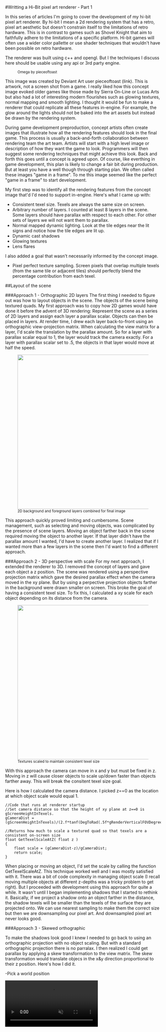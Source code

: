 #Writting a Hi-Bit pixel art renderer - Part 1

In this series of articles I'm going to cover the development of my hi-bit pixel art renderer. By hi-bit I mean a 2d rendering system that has a retro, pixel art aesthetic but doesn't constrain itself to the limitations of retro hardware. This is in contrast to games such as Shovel Knight that aim to faithfully adhere to the limitations of a specific platform. Hi-bit games will often use a wider color pallette or use shader techniques that wouldn't have been possible on retro hardware.

The renderer was built using c++ and opengl. But I the techniques I discuss here should be usable using any api or 3rd party engine.

<figure>
    <img title="" src="file:///D:/Dev/Website/omega.png" alt="" data-align="center">
  	<figcaption><small>Omega by pieceoftoast</small></figcaption>
</figure>

This image was created by Deviant Art user pieceoftoast (link). This is artwork, not a screen shot from a game. I really liked how this concept image evoked older games like those made by Sierra On-Line or Lucas Arts but also had a lot of interesting modern flourishes such as glowing textures, normal mapping and smooth lighting. I thought it would be fun to make a renderer that could replicate all these features in-engine. For example, the glow around the lights should not be baked into the art assets but instead be drawn by the rendering system.

During game development preproduction, concept artists often create images that illustrate how all the rendering features should look in the final game. This process is usually a back-and-forth collaboration between rendering team the art team. Artists will start with a high level image or description of how they want the game to look. Programmers will then suggest some rendering techniques that might achieve this look. Back and forth this goes until a concept is agreed upon. Of course, like everthing in game development, this plan is likely to change a fair bit during production. But at least you have a well though through starting plan. We often called these images "game in a frame". To me this image seemed like the perfect "game in a frame" to start development. 

My first step was to identify all the rendering features from the concept image that'd I'd need to support in-engine. Here's what I came up with:

- Consistent texel size. Texels are always the same size on screen. 
- Arbitrary number of layers. I counted at least 8 layers in the scene. Some layers should have parallax with respect to each other. For other sets of layers we will not want them to parallax.
- Normal mapped dynamic lighting. Look at the tile edges near the lit signs and notice how the tile edges are lit up.
- Dynamic cast shadows
- Glowing textures
- Lens flares

I also added a goal that wasn't necessarily informed by the concept image.

- Pixel perfect texture sampling. Screen pixels that overlap multiple texels (from the same tile or adjacent tiles) should perfectly blend the percentage contribution from each texel.

##Layout of the scene

###Approach 1 - Orthographic 2D layers
The first thing I needed to figure out was how to layout objects in the scene. The objects of the scene being textured quads. My first approach was to copy how 2D games would have done it before the advent of 3D rendering: Represent the scene as a series of 2D layers and assign each layer a parallax scalar. Objects can then be placed in layers. At render time, I drew each layer back-to-front using an orthographic view-projection matrix. When calculating the view matrix for a layer, I'd scale the translation by the parallax amount. So for a layer with parallax scalar equal to 1, the layer would track the camera exactly. For a layer with parallax scalar set to .5, the objects in that layer would move at half the speed. 

<figure>
    <img title="" src="file:///D:/Dev/Website/LayerDiagram.jpg" alt="" data-align="center" width="500">
  	<figcaption><small>2D background and foreground layers combined for final image</small></figcaption>
</figure>

This approach quickly proved limiting and cumbersome. Scene management, such as selecting and moving objects, was complicated by the presence of scene layers. Moving an object farther back in the scene required moving the object to another layer. If that layer didn't have the parallax amount I wanted, I'd have to create another layer. I realized that if I wanted more than a few layers in the scene then I'd want to find a different approach.

###Approach 2 - 3D perspective with scale
For my next approach, I extended the renderer to 3D. I removed the concept of layers and gave each object a z position. The scene was rendered using a perspective projection matrix which gave the desired parallax effect when the camera moved in the xy plane. But by using a perpective projection objects farther in the background were drawn smaller on screen. This broke the goal of having a consistent texel size. To fix this, I calculated a xy scale for each object depending on its distance from the camera. 

<figure>
    <img title="" src="file:///D:/Dev/Website/ScaledPerspectiveDiagram.jpg" alt="" data-align="center" width="500">
  	<figcaption><small>Textures scaled to maintain consistent texel size</small></figcaption>
</figure>

With this approach the camera can move in x and y but must be fixed in z. Moving in z will cause closer objects to scale up/down faster than objects farther away. This will break the consitent texel size goal.

Here is how I calculated the camera distance. I picked z==0 as the location at which object scale would equal 1.

```
//Code that runs at renderer startup
//Set camera distance so that the height of xy plane at z==0 is gScreenHeightInTexels.
gCameraDist = (gScreenHeightInTexels)/(2.f*tanf(DegToRad(.5f*gRenderVerticalFOVDegrees)));

//Returns how much to scale a textured quad so that texels are a consistent on-screen size
float GetTexelScaleAtZ( float z )
{
	float scale = (gCameraDist-z)/gCameraDist;
	return scale;
}
```

When placing or moving an object, I'd set the scale by calling the function GetTexelScaleAtZ. This technique worked well and I was mostly satisfied with it. There was a bit of code complexity in managing object scale (I recall moving multiple objects at different z-depths was a tricky problem to get right). But I proceeded with development using this approach for quite a while. It wasn't until I began implementing shadows that I started to rethink it. Basically, if we project a shadow onto an object farther in the distance, the shadow texels will be smaller than the texels of the surface they are projected onto. We can use nearest sampling to make them the correct size but then we are downsampling our pixel art. And downsampled pixel art never looks good.

###Approach 3 - Skewed orthographic

To make the shadows look good I knew I needed to go back to using an orthographic projection with no object scaling. But with a standard orthographic projection there is no parralax. I then realized I could get parallax by applying a skew transformation to the view matrix. The skew transformation would translate objecs in the x&y direction proportional to their z position. Here's how I did it.

-Pick a world position 

<video autoplay loop muted playsinline>
  <source src="omega.mp4" type="video/mp4">
  Your browser does not support the video tag.
</video>
